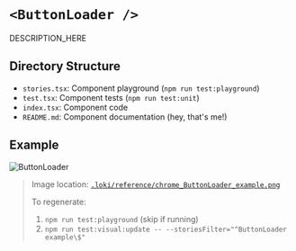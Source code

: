 # `<ButtonLoader />`

DESCRIPTION_HERE

## Directory Structure

- `stories.tsx`: Component playground (`npm run test:playground`)
- `test.tsx`: Component tests (`npm run test:unit`)
- `index.tsx`: Component code
- `README.md`: Component documentation (hey, that's me!)

## Example

![ButtonLoader](../../../.loki/reference/chrome_ButtonLoader_example.png)

> Image location: [`.loki/reference/chrome_ButtonLoader_example.png`](../../../.loki/reference/chrome_ButtonLoader_example.png)
> 
> To regenerate: 
> 1. `npm run test:playground` (skip if running)
> 1. `npm run test:visual:update -- --storiesFilter="^ButtonLoader example\$"`